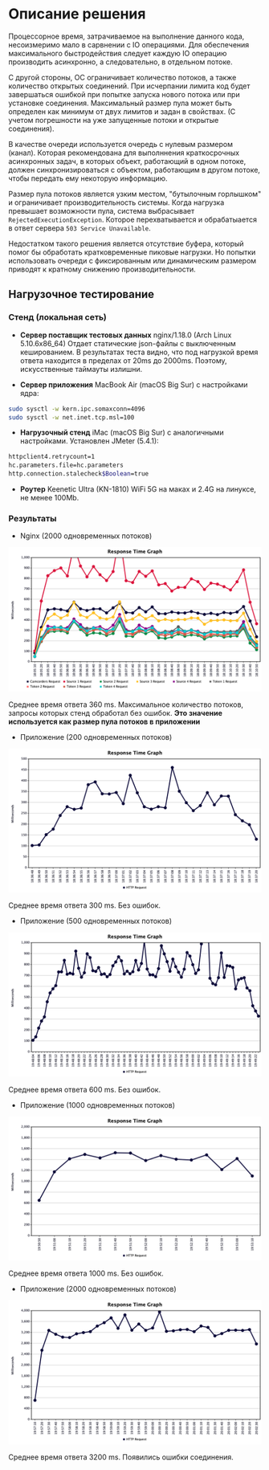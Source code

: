 # Описание решения

Процессорное время, затрачиваемое на выполнение данного кода, несоизмеримо мало в сарвнении с IO операциями. Для обеспечения максимального быстродействия следует каждую IO операцию производить асинхронно, а следовательно, в отдельном потоке. 

С другой стороны, ОС ограничивает количество потоков, а также количество открытых соединений. При исчерпании лимита код будет завершаться ошибкой при попытке запуска нового потока или при установке соединения. Максимальный размер пула может быть определен как минимум от двух лимитов и задан в свойствах. (С учетом погрешности на уже запущенные потоки и открытые соединения).
 
В качестве очереди используется очередь с нулевым размером (канал). Которая рекомендована для выполннения краткосрочных асинхронных задач, в которых объект, работающий в одном потоке, должен синхронизироваться с объектом, работающим в другом потоке, чтобы передать ему некоторую информацию.

Размер пула потоков является узким местом, "бутылочным горлышком" и ограничивает производительность системы. Когда нагрузка превышает возможности пула, система выбрасывает `RejectedExecutionException`. Которое перехватывается и обрабатыается в ответ сервера `503 Service Unavailable`.

Недостатком такого решения является отсутствие буфера, который помог бы обработать кратковременные пиковые нагрузки. Но попытки использовать очереди с фиксированным или динамическим размером приводят к кратному снижению производительности. 

## Нагрузочное тестирование

### Стенд (локальная сеть)

* **Сервер поставщик тестовых данных** nginx/1.18.0 (Arch Linux 5.10.6x86_64) Отдает статические json-файлы с выключенным кешированием. В результатах теста видно, что под нагрузкой время ответа находится в пределах от 20ms до 2000ms. Поэтому, искусственные таймауты излишни.

* **Сервер приложения** MacBook Air (macOS Big Sur) с настройками ядра:

```BASH
sudo sysctl -w kern.ipc.somaxconn=4096
sudo sysctl -w net.inet.tcp.msl=100
```

* **Нагрузочный стенд** iMac (macOS Big Sur) с аналогичными настройками. Установлен JMeter (5.4.1):

```BASH
httpclient4.retrycount=1
hc.parameters.file=hc.parameters
http.connection.stalecheck$Boolean=true
```

* **Роутер** Keenetic Ultra (KN-1810) WiFi 5G на маках и 2.4G на линуксе, не менее 100Mb.

### Результаты

* Nginx (2000 одновременных потоков)

![Screenshot](jmeter/nginx.png)

Среднее время ответа 360 ms. Максимальное количество потоков, запросы которых стенд обработал без ошибок. **Это значение используется как размер пула потоков в приложении**

* Приложение (200 одновременных потоков)

![Screenshot](jmeter/200.png)

Среднее время ответа 300 ms. Без ошибок.

* Приложение (500 одновременных потоков)

![Screenshot](jmeter/500.png)

Среднее время ответа 600 ms. Без ошибок.

* Приложение (1000 одновременных потоков)

![Screenshot](jmeter/1000.png)

Среднее время ответа 1000 ms. Без ошибок.

* Приложение (2000 одновременных потоков)

![Screenshot](jmeter/2000.png)

Среднее время ответа 3200 ms. Появились ошибки соединения.
